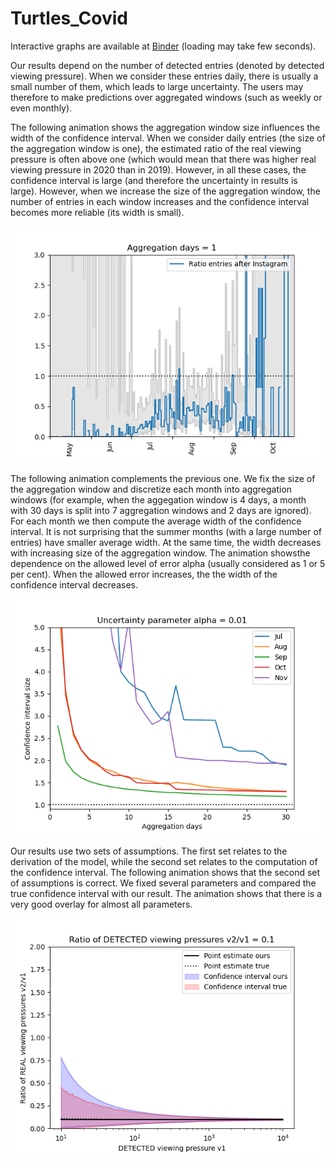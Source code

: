 # Turtles_Covid
 
Interactive graphs are available at [Binder](https://mybinder.org/v2/gh/sadda/Turtles_Covid/HEAD?labpath=notebooks%2Fexample.ipynb) (loading may take few seconds).

Our results depend on the number of detected entries (denoted by detected viewing pressure). When we consider these entries daily, there is usually a small number of them, which leads to large uncertainty. The users may therefore to make predictions over aggregated windows (such as weekly or even monthly).

The following animation shows the aggregation window size influences the width of the confidence interval. When we consider daily entries (the size of the aggregation window is one), the estimated ratio of the real viewing pressure is often above one (which would mean that there was higher real viewing pressure in 2020 than in 2019). However, in all these cases, the confidence interval is large (and therefore the uncertainty in results is large). However, when we increase the size of the aggregation window, the number of entries in each window increases and the confidence interval becomes more reliable (its width is small).

![](figures/aggr.gif)




The following animation complements the previous one. We fix the size of the aggregation window and discretize each month into aggregation windows (for example, when the aggegation window is 4 days, a month with 30 days is split into 7 aggregation windows and 2 days are ignored). For each month we then compute the average width of the confidence interval. It is not surprising that the summer months (with a large number of entries) have smaller average width. At the same time, the width decreases with increasing size of the aggregation window. The animation showsthe dependence on the allowed level of error alpha (usually considered as 1 or 5 per cent). When the allowed error increases, the the width of the confidence interval decreases.

![](figures/alpha.gif)




Our results use two sets of assumptions. The first set relates to the derivation of the model, while the second set relates to the computation of the confidence interval. The following animation shows that the second set of assumptions is correct. We fixed several parameters and compared the true confidence interval with our result. The animation shows that there is a very good overlay for almost all parameters. 

![](figures/confidence1.gif)

